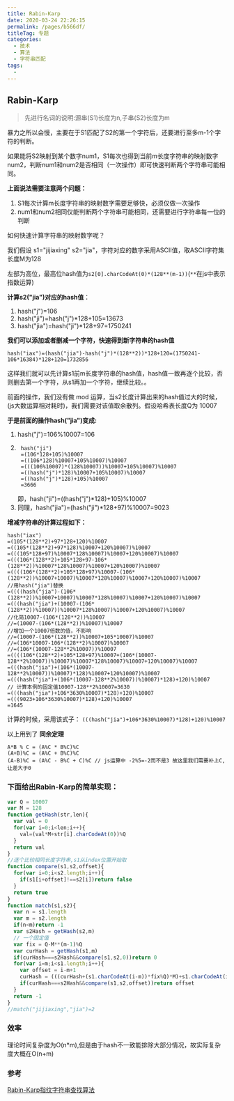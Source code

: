 ```yaml
---
title: Rabin-Karp
date: 2020-03-24 22:26:15
permalink: /pages/b566df/
titleTag: 专题
categories: 
  - 技术
  - 算法
  - 字符串匹配
tags: 
  - 
---
```

## Rabin-Karp

> 先进行名词的说明:源串(S1)长度为n,子串(S2)长度为m

暴力之所以会慢，主要在于S1匹配了S2的第一个字符后，还要进行至多m-1个字符的判断。


如果能将S2映射到某个数字num1，S1每次也得到当前m长度字符串的映射数字num2，判断num1和num2是否相同（一次操作）即可快速判断两个字符串可能相同。

**上面说法需要注意两个问题：**

1. S1每次计算m长度字符串的映射数字需要足够快，必须仅做一次操作
2. num1和num2相同仅能判断两个字符串可能相同，还需要进行字符串每一位的判断

如何快速计算字符串的映射数字呢？


我们假设 s1="jijiaxing" s2="jia"，字符对应的数字采用ASCII值，取ASCII字符集长度M为128

左部为高位，最高位hash值为`s2[0].charCodeAt(0)*(128**(m-1))`(`**`在js中表示指数运算)

**计算s2("jia")对应的hash值**：
1. hash("j")=106
2. hash("ji")=hash("j")*128+105=13673
3. hash("jia")=hash("ji")*128+97=1750241


**我们可以添加或者删减一个字符，快速得到新字符串的hash值**

`hash("iax")=(hash("jia")-hash("j")*(128**2))*128+120=(1750241-106*16384)*128+120=1732856`

这样我们就可以先计算s1前m长度字符串的hash值，hash值一致再逐个比较，否则删去第一个字符，从s1再加一个字符，继续比较。。

前面的操作，我们没有做 mod 运算，当s2长度计算出来的hash值过大的时候，(js大数运算相对耗时)，我们需要对该值取余散列。假设哈希表长度Q为 10007

**于是前面的操作hash("jia")变成:**
1. hash("j")=106%10007=106
2. 
   ```
    hash("ji")
    =(106*128+105)%10007
    =((106*128)%10007+105%10007)%10007
    =(((106%10007)*(128%10007))%10007+105%10007)%10007
    =((hash("j")*128)%10007+105%10007)%10007
    =((hash("j")*128)+105)%10007
    =3666
   ```
   即，hash("ji")=((hash("j")*128)+105)%10007
3. 同理，hash("jia")=(hash("ji")*128+97)%10007=9023

**增减字符串的计算过程如下：**
```
hash("iax")
=(105*(128**2)+97*128+120)%10007
=((105*(128**2)+97*128)%10007+120%10007)%10007
=(((105*128+97)%10007*128%10007)%10007+120%10007)%10007
=(((106*(128**2)+105*128+97-106*(128**2))%10007*128%10007)%10007+120%10007)%10007
=((((106*(128**2)+105*128+97)%10007-(106*(128**2))%10007+10007)%10007*128%10007)%10007+120%10007)%10007
//用hash("jia")替换
=((((hash("jia")-(106*(128**2))%10007+10007)%10007*128%10007)%10007+120%10007)%10007
=(((hash("jia")+(10007-(106*(128**2))%10007))%10007*128%10007)%10007+120%10007)%10007
//化简10007-(106*(128**2))%10007
//=(10007-(106*(128**2))%10007)%10007
//增加一个10007倍数的值，不影响
//=(10007-(106*(128**2))%10007+105*10007)%10007
//=(106*10007-106*(128**2)%10007)%10007
//=(106*(10007-128**2%10007))%10007 
=((((106*(128**2)+105*128+97)%10007+(106*(10007-128**2%10007))%10007)%10007*128%10007)%10007+120%10007)%10007
=(((hash("jia")+(106*(10007-128**2%10007))%10007)*128)%10007+120%10007)%10007
=(((hash("jia")+(106*(10007-128**2%10007))%10007)*128)+120)%10007
// 计算本例的固定值10007-128**2%10007=3630
=(((hash("jia")+106*3630%10007)*128)+120)%10007
=(((9023+106*3630%10007)*128)+120)%10007
=1645
```
计算的时候，采用该式子： `(((hash("jia")+106*3630%10007)*128)+120)%10007`

以上用到了 **同余定理**
```
A*B % C = (A%C * B%C)%C
(A+B)%C = (A%C + B%C)%C
(A-B)%C = (A%C - B%C + C)%C // js运算中 -2%5=-2而不是3 故这里我们需要补上C,让差大于0 
```

### **下面给出Rabin-Karp的简单实现：**

```js
var Q = 10007
var M = 128
function getHash(str,len){
  var val = 0
  for(var i=0;i<len;i++){
    val=(val*M+str[i].charCodeAt(0))%Q
  }
  return val
}
//逐个比较相同长度字符串,s1从index位置开始取
function compare(s1,s2,offset){
  for(var i=0;i<s2.length;i++){
    if(s1[i+offset]!==s2[i])return false
  }
  return true
}
function match(s1,s2){
  var n = s1.length
  var m = s2.length
  if(n<m)return -1
  var s2Hash = getHash(s2,m)
  // 一个固定值
  var fix = Q-M**(m-1)%Q
  var curHash = getHash(s1,m)
  if(curHash===s2Hash&&compare(s1,s2,0))return 0
  for(var i=m;i<s1.length;i++){
    var offset = i-m+1
    curHash = (((curHash+(s1.charCodeAt(i-m))*fix%Q)*M)+s1.charCodeAt(i))%Q
    if(curHash===s2Hash&&compare(s1,s2,offset))return offset
  }
  return -1
}
//match("jijiaxing","jia")=2
```
### 效率

理论时间复杂度为O(n*m),但是由于hash不一致能排除大部分情况，故实际复杂度大概在O(n+m)

### 参考

<a href="https://www.cnblogs.com/tanxing/p/6049179.html">Rabin-Karp指纹字符串查找算法</a>
